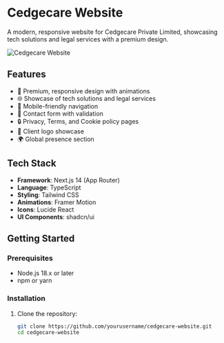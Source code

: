 # Cedgecare Website

A modern, responsive website for Cedgecare Private Limited, showcasing tech solutions and legal services with a premium design.

![Cedgecare Website](https://hebbkx1anhila5yf.public.blob.vercel-storage.com/annie-spratt-QckxruozjRg-unsplash.jpg-qKpe6nzhakVbuM19qBmm6EIALesBnF.jpeg)

## Features

- 🎨 Premium, responsive design with animations
- 🌐 Showcase of tech solutions and legal services
- 📱 Mobile-friendly navigation
- 📝 Contact form with validation
- 🔒 Privacy, Terms, and Cookie policy pages
- 👥 Client logo showcase
- 🌍 Global presence section

## Tech Stack

- **Framework**: Next.js 14 (App Router)
- **Language**: TypeScript
- **Styling**: Tailwind CSS
- **Animations**: Framer Motion
- **Icons**: Lucide React
- **UI Components**: shadcn/ui

## Getting Started

### Prerequisites

- Node.js 18.x or later
- npm or yarn

### Installation

1. Clone the repository:
   ```bash
   git clone https://github.com/yourusername/cedgecare-website.git
   cd cedgecare-website
